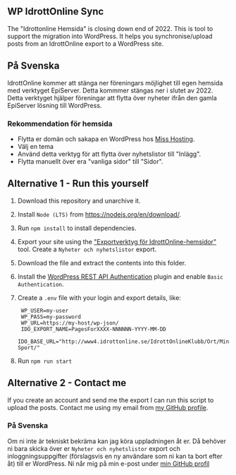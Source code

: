 WP IdrottOnline Sync
--------------------
The "Idrottonline Hemsida" is closing down end of 2022. This is tool to support the migration into WordPress. It helps you synchronise/upload posts from an IdrottOnline export to a WordPress site. 

## På Svenska

IdrottOnline kommer att stänga ner föreningars möjlighet till egen hemsida med verktyget EpiServer. Detta kommmer stängas ner i slutet av 2022. Detta verktyget hjälper föreningar att flytta över nyheter ifrån den gamla EpiServer lösning till WordPress. 

### Rekommendation för hemsida
 - Flytta er domän och sakapa en WordPress hos [Miss Hosting](https://misshosting.se/wordpress).
 - Välj en tema
 - Använd detta verktyg för att flytta över nyhetslistor till "Inlägg".
 - Flytta manuellt över era "vanliga sidor" till "Sidor".

## Alternative 1 - Run this yourself
1. Download this repository and unarchive it.
0. Install `Node (LTS)` from https://nodejs.org/en/download/.
0. Run `npm install` to install dependencies.
0. Export your site using the ["Exportverktyg för IdrottOnline-hemsidor"](https://www.rf.se/bidragochstod/it-tjanster/Nydigitalinriktningmot2025/Aktuellt/exportverktygforidrottonline-hemsidor) tool. Create a `Nyheter och nyhetslistor` export.
0. Download the file and extract the contents into this folder.
0. Install the [WordPress REST API Authentication](https://wordpress.org/plugins/wp-rest-api-authentication/) plugin and enable `Basic Authentication`.
0. Create a `.env` file with your login and export details, like: 

        WP_USER=my-user
        WP_PASS=my-password
        WP_URL=https://my-host/wp-json/
        IDO_EXPORT_NAME=PagesForXXXX-NNNNNN-YYYY-MM-DD
        IDO_BASE_URL="http://www4.idrottonline.se/IdrottOnlineKlubb/Ort/MinKlubb-Sport/"

0. Run `npm run start`

## Alternative 2 - Contact me

If you create an account and send me the export I can run this script to upload the posts. Contact me using my email from [my GitHub profile](https://github.com/tkhduracell/). 

### På Svenska 

Om ni inte är tekniskt bekräma kan jag köra uppladningen åt er. Då behöver ni bara skicka över er `Nyheter och nyhetslistor` export och inloggningsuppgifter (förslagsvis en ny användare som ni kan ta bort efter åt) till er WordPress. Ni når mig på min e-post under [min GitHub profil](https://github.com/tkhduracell/)